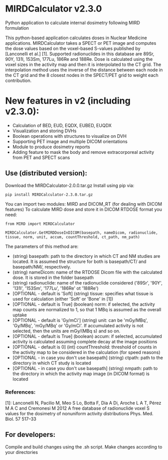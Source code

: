 # MIRDCalculator v2.3.0
Python application to calculate internal dosimetry following MIRD formulation

This python-based application calculates doses in Nuclear Medicine applications.
MIRDCalculator takes a SPECT or PET image and computes the dose values based on the voxel-based S-values published by [Lanconelli et al.] [1].
Supported radionuclides in this database are 89Sr, 90Y, 131I, 153Sm, 177Lu, 186Re and 188Re.
Dose is calculated using the voxel sizes in the activity map and then it is interpolated to the CT grid.
The interpolation method uses the inverse of the distance between each node in the CT grid and the 8 closest nodes in the SPECT/PET grid to weight each contribution.

# New features in v2 (including v2.3.0):
- Calculation of BED, EUD, EQDX, EUBED, EUQDX
- Visualization and storing DVHs
- Boolean operations with structures to visualize on DVH
- Supporting PET image and multiple DICOM orientations
- Module to produce dosimetry reports
- Adding feature to mask the body and remove extracorporeal activity from PET and SPECT scans

## Use (distributed version):
Download the MIRDCalculator-2.0.0.tar.gz 
Install using pip via:
  
  `pip install MIRDCalculator-2.3.0.tar.gz`

You can import two modules: MIRD and DICOM_RT (for dealing with DICOM features)
To calculate MIRD dose and store it in DICOM RTDOSE format you need:
  
  `from MIRD import MIRDCalculator`
  
  `MIRDCalculator.GetMIRDDoseInDICOM(basepath, nameDicom, radionuclide, tissue, norm, unit, accum, countThreshold, ct_path, nm_path)`

The parameters of this method are:
* (string) basepath: path to the directory in which CT and NM studies are located. It is assumed the structure for both is basepath/CT/ and basepath/NM/, respectively.
* (string) nameDicom: name of the RTDOSE Dicom file with the calculated dose. It is stored in the folder basepath
* (string) radionuclide: name of the radionuclide considered ('89Sr', '90Y', '131I', '153Sm', '177Lu', '186Re' ot '188Re')
* [OPTIONAL - default is 'Soft] (string) tissue: specifies what tissue is used for calculation (either 'Soft' or 'Bone' in [1])
* [OPTIONAL - default is True] (boolean) norm: if selected, the activity map counts are normalized to 1, so that 1 MBq is assumed as the overall uptake
* [OPTIONAL - default is 'Gy/mCi'] (string) unit: can be 'mGy/MBq', 'Gy/MBq', 'mGy/MBq' or 'Gy/mCi'. If accumulated activity is not selected, then the units are mGy/(MBq s) and so on.
* [OPTIONAL - default is True] (boolean) accum: if selected, accumulated activity is calculated assuming complete decay at the image positions
* [OPTIONAL - default is 0] (int) countThreshold: threshold of counts in the activity map to be considered in the calculation (for speed reasons)
* [OPTIONAL - in case you don't use basepath] (string) ctpath: path to the directory in which CT study is located
* [OPTIONAL - in case you don't use basepath] (string) nmpath: path to the directory in which the activity map image (in DICOM format) is located

### References:
[1]: Lanconelli N, Pacilio M, Meo S Lo, Botta F, Dia A Di, Aroche L A T, Pérez M A C and Cremonesi M 2012 A free database of radionuclide voxel S values for the dosimetry of nonuniform activity distributions Phys. Med. Biol. 57 517–33

## For developers:
Compile and build changes using the .sh script. Make changes according to your directories
